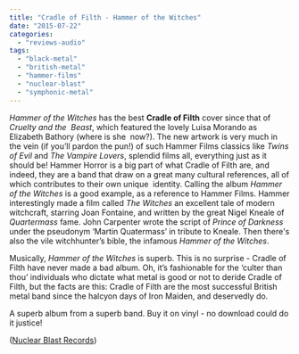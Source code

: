 ```yaml
---
title: "Cradle of Filth - Hammer of the Witches"
date: "2015-07-22"
categories: 
  - "reviews-audio"
tags: 
  - "black-metal"
  - "british-metal"
  - "hammer-films"
  - "nuclear-blast"
  - "symphonic-metal"
---
```


_Hammer of the Witches_ has the best **Cradle of Filth** cover since that of _Cruelty and the_  _Beast_, which featured the lovely Luisa Morando as Elizabeth Bathory (where is she  now?). The new artwork is very much in the vein (if you’ll pardon the pun!) of such Hammer Films classics like _Twins of Evil_ and _The Vampire Lovers_, splendid films all, everything just as it should be! Hammer Horror is a big part of what Cradle of Filth are, and indeed, they are a band that draw on a great many cultural references, all of which contributes to their own unique  identity. Calling the album _Hammer of the Witches_ is a good example, as a reference to Hammer Films. Hammer interestingly made a film called _The Witches_ an excellent tale of modern witchcraft, starring Joan Fontaine, and written by the great Nigel Kneale of _Quartermass_ fame. John Carpenter wrote the script of _Prince of Darkness_ under the pseudonym ‘Martin Quatermass’ in tribute to Kneale. Then there's also the vile witchhunter’s bible, the infamous _Hammer of the Witches_.

Musically, _Hammer of the Witches_ is superb. This is no surprise - Cradle of Filth have never made a bad album. Oh, it’s fashionable for the ‘culter than thou’ individuals who dictate what metal is good or not to deride Cradle of Filth, but the facts are this: Cradle of Filth are the most successful British metal band since the halcyon days of Iron Maiden, and deservedly do.

A superb album from a superb band. Buy it on vinyl - no download could do it justice!

([Nuclear Blast Records](http://www.nuclearblast.de/en/))
